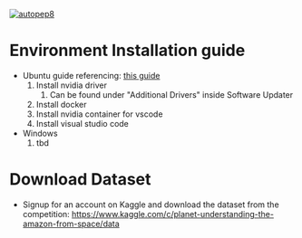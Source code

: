 [![autopep8](https://github.com/Deforestation-Detector/SCAI-Net/actions/workflows/autopep8.yml/badge.svg)](https://github.com/Deforestation-Detector/SCAI-Net/actions/workflows/autopep8.yml)

# Environment Installation guide
* Ubuntu guide referencing: [this guide](https://madmenhitbooker.medium.com/machine-learning-container-with-gpu-inside-visual-studio-code-ubuntu-3233a2921462)
  1. Install nvidia driver
      1. Can be found under "Additional Drivers" inside Software Updater
  3. Install docker
  5. Install nvidia container for vscode
  6. Install visual studio code
* Windows
  1. tbd

# Download Dataset
* Signup for an account on Kaggle and download the dataset from the competition: https://www.kaggle.com/c/planet-understanding-the-amazon-from-space/data
